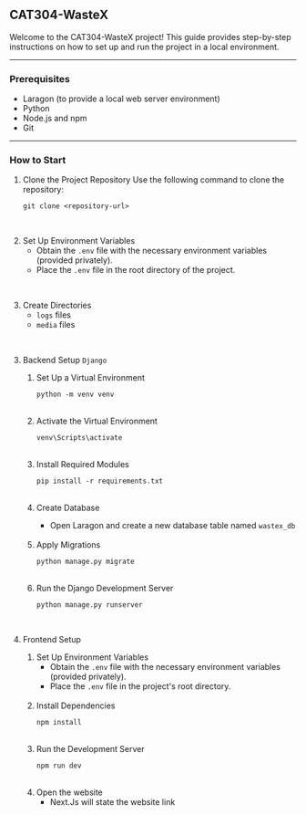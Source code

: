 ## CAT304-WasteX
Welcome to the CAT304-WasteX project! This guide provides step-by-step instructions on how to set up and run the project in a local environment.

---

### Prerequisites
- Laragon (to provide a local web server environment)
- Python
- Node.js and npm
- Git

---
  
### How to Start
1. Clone the Project Repository
Use the following command to clone the repository:
   ```
   git clone <repository-url>
   ```

<br>

2. Set Up Environment Variables
   - Obtain the `.env` file with the necessary environment variables (provided privately).
   - Place the `.env` file in the root directory of the project.

<br>

3. Create Directories
   * `logs` files
   * `media` files
  
  <br>

3. Backend Setup `Django`
   <ol>
   <li> Set Up a Virtual Environment</li>
    
   ```
   python -m venv venv
   ```
   
   <br>
   
   <li> Activate the Virtual Environment</li>
   
   ```
   venv\Scripts\activate
   ```
   
   <br>

   <li> Install Required Modules</li>
   
   ```
   pip install -r requirements.txt
   ```
   
   <br>
  
   <li> Create Database</li>
   
   - Open Laragon and create a new database table named `wastex_db`

   <br>
   
   <li> Apply Migrations</li>
   
   ```
   python manage.py migrate
   ```

   <br>
   
   <li> Run the Django Development Server</li>
   
   ```
   python manage.py runserver
   ```

   <br>
   </ol>

3. Frontend Setup
   1. Set Up Environment Variables
      - Obtain the `.env` file with the necessary environment variables (provided privately).
      - Place the `.env` file in the project's root directory.
  
   <br>
 
    
   2. Install Dependencies
      ```
      npm install
      ```

   <br>
  
   3. Run the Development Server
      ```
      npm run dev
      ```

   <br>
  
   4. Open the website
      - Next.Js will state the website link

